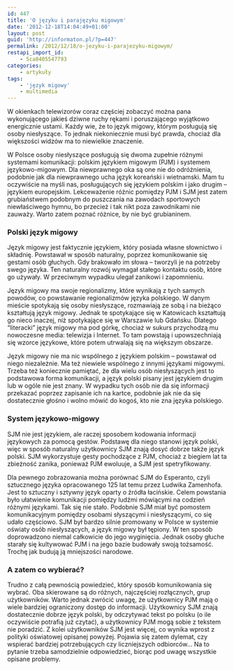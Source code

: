 ```yaml
---
id: 447
title: 'O języku i parajęzyku migowym'
date: '2012-12-18T14:04:49+01:00'
layout: post
guid: 'http://informaton.pl/?p=447'
permalink: /2012/12/18/o-jezyku-i-parajezyku-migowym/
restapi_import_id:
    - 5ca8405547793
categories:
    - artykuły
tags:
    - 'język migowy'
    - multimedia
---
```


W okienkach telewizorów coraz częściej zobaczyć można pana wykonującego jakieś dziwne ruchy rękami i poruszającego wyjątkowo energicznie ustami. Każdy wie, że to język migowy, którym posługują się osoby niesłyszące. To jednak niekoniecznie musi być prawda, chociaż dla większości widzów ma to niewielkie znaczenie.

W Polsce osoby niesłyszące posługują się dwoma zupełnie różnymi systemami komunikacji: polskim językiem migowym (PJM) i systemem językowo-migowym. Dla niewprawnego oka są one nie do odróżnienia, podobnie jak dla niewprawnego ucha język koreański i wietnamski. Mam tu oczywiście na myśli nas, posługujących się językiem polskim i jako drugim – językiem europejskim. Lekceważenie różnic pomiędzy PJM i SJM jest zatem grubiaństwem podobnym do puszczania na zawodach sportowych niewłaściwego hymnu, bo przecież i tak nikt poza zawodnikami nie zauważy. Warto zatem poznać różnice, by nie być grubianinem.

### Polski język migowy

Język migowy jest faktycznie językiem, który posiada własne słownictwo i składnię. Powstawał w sposób naturalny, poprzez komunikowanie się gestami osób głuchych. Gdy brakowało im słowa – tworzyli je na potrzeby swego języka. Ten naturalny rozwój wymagał stałego kontaktu osób, które go używały. W przeciwnym wypadku ulegał zanikowi i zapomnieniu.

Język migowy ma swoje regionalizmy, które wynikają z tych samych powodów, co powstawanie regionalizmów języka polskiego. W danym mieście spotykają się osoby niesłyszące, rozmawiają ze sobą i na bieżąco kształtują język migowy. Jednak te spotykające się w Katowicach kształtują go nieco inaczej, niż spotykające się w Warszawie lub Gdańsku. Dlatego “literacki” język migowy ma pod górkę, chociaż w sukurs przychodzą mu nowoczesne media: telewizja i Internet. To tam powstają i upowszechniają się wzorce językowe, które potem utrwalają się na większym obszarze.

Język migowy nie ma nic wspólnego z językiem polskim – powstawał od niego niezależnie. Ma też niewiele wspólnego z innymi językami migowymi. Trzeba też koniecznie pamiętać, że dla wielu osób niesłyszących jest to podstawowa forma komunikacji, a język polski pisany jest językiem drugim lub w ogóle nie jest znany. W wypadku tych osób nie da się informacji przekazać poprzez zapisanie ich na kartce, podobnie jak nie da się dostatecznie głośno i wolno mówić do kogoś, kto nie zna języka polskiego.

### System językowo-migowy

SJM nie jest językiem, ale raczej sposobem kodowania informacji językowych za pomocą gestów. Podstawę dla niego stanowi język polski, więc w sposób naturalny użytkownicy SJM znają dosyć dobrze także język polski. SJM wykorzystuje gesty pochodzące z PJM, chociaż z biegiem lat ta zbieżność zanika, ponieważ PJM ewoluuje, a SJM jest spetryfikowany.

Dla pewnego zobrazowania można porównać SJM do Esperanto, czyli sztucznego języka opracowanego 125 lat temu przez Ludwika Zamenhofa. Jest to sztuczny i sztywny język oparty o źródła łacińskie. Celem powstania było ułatwienie komunikacji pomiędzy ludźmi mówiącymi na codzień różnymi językami. Tak się nie stało. Podobnie SJM miał być pomostem komunikacyjnym pomiędzy osobami słyszącymi i niesłyszącymi, co się udało częściowo. SJM był bardzo silnie promowany w Polsce w systemie oświaty osób niesłyszących, a język migowy był tępiony. W ten sposób doprowadzono niemal całkowicie do jego wyginięcia. Jednak osoby głuche starały się kultywować PJM i na jego bazie budowały swoją tożsamość. Trochę jak budują ją mniejszości narodowe.

### A zatem co wybierać?

Trudno z całą pewnością powiedzieć, który sposób komunikowania się wybrać. Oba skierowane są do różnych, najczęściej rozłącznych, grup użytkowników. Warto jednak zwrócić uwagę, że użytkownicy PJM mają o wiele bardziej ograniczony dostęp do informacji. Użytkownicy SJM znają dostatecznie dobrze język polski, by odczytywać tekst po polsku (o ile oczywiście potrafią już czytać), a użytkownicy PJM mogą sobie z tekstem nie poradzić. Z kolei użytkowników SJM jest więcej, co wynika wprost z polityki oświatowej opisanej powyżej. Pojawia się zatem dylemat, czy wspierać bardziej potrzebujących czy liczniejszych odbiorców… Na to pytanie trzeba samodzielnie odpowiedzieć, biorąc pod uwagę wszystkie opisane problemy.